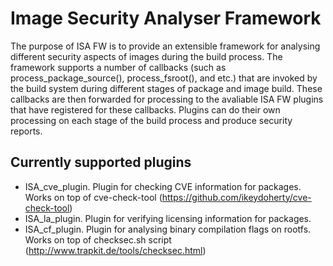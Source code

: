 Image Security Analyser Framework
=================================

The purpose of ISA FW is to provide an extensible framework for analysing different security aspects of images during the build process. The framework supports a number of callbacks (such as process_package_source(), process_fsroot(), and etc.) that are invoked by the build system during different stages of package and image build. These callbacks are then forwarded for processing to the avaliable ISA FW plugins that have registered for these callbacks. Plugins can do their own processing on each stage of the build process and produce security reports. 

Currently supported plugins
---------------------------

 - ISA_cve_plugin. Plugin for checking CVE information for packages. 
   Works on top of cve-check-tool (https://github.com/ikeydoherty/cve-check-tool)
 - ISA_la_plugin. Plugin for verifying licensing information for packages. 
 - ISA_cf_plugin. Plugin for analysing binary compilation flags on rootfs.
   Works on top of checksec.sh script (http://www.trapkit.de/tools/checksec.html)

